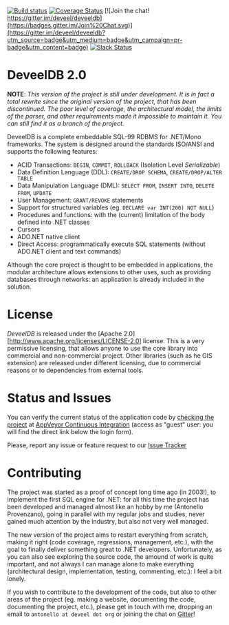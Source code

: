 [![Build status](https://ci.appveyor.com/api/projects/status/koo12o4q2ik8isej/branch/master?svg=true)](https://ci.appveyor.com/project/deveel/deveeldb/branch/master) [![Coverage Status](https://coveralls.io/repos/deveel/deveeldb/badge.svg?branch=master&service=github)](https://coveralls.io/github/deveel/deveeldb?branch=master) [![Join the chat! https://gitter.im/deveel/deveeldb](https://badges.gitter.im/Join%20Chat.svg)](https://gitter.im/deveel/deveeldb?utm_source=badge&utm_medium=badge&utm_campaign=pr-badge&utm_content=badge) [![Slack Status](https://deveeldb-slackin.herokuapp.com/badge.svg)](https://deveel.org)

DeveelDB 2.0
==========

**NOTE**: *This version of the project is still under development. It is in fact a total rewrite since the original version of the project, that has been discontinued. The poor level of coverage, the architectural model, the limits of the parser, and other requirements made it impossible to maintain it. You can still find it as a branch of the project.*

DeveelDB is a complete embeddable SQL-99 RDBMS for .NET/Mono frameworks. The system is designed around the standards ISO/ANSI and supports the following features:

- ACID Transactions: `BEGIN`, `COMMIT`, `ROLLBACK` (Isolation Level *Serializable*)
- Data Definition Language (DDL): `CREATE/DROP SCHEMA`, `CREATE/DROP/ALTER TABLE`
- Data Manipulation Language (DML): `SELECT FROM`, `INSERT INTO`, `DELETE FROM`, `UPDATE`
- User Management: `GRANT/REVOKE` statements
- Support for structured variables (eg. `DECLARE var INT(200) NOT NULL`)
- Procedures and functions: with the (current) limitation of the body defined into .NET classes
- Cursors
- ADO.NET native client
- Direct Access: programmatically execute SQL statements (without ADO.NET client and text commands)

Although the core project is thought to be embedded in applications, the modular architecture allows extensions to other uses, such as providing databases through networks: an application is already included in the solution.

License
============

*DeveelDB* is released under the [Apache 2.0][http://www.apache.org/licenses/LICENSE-2.0] license. This is a very permissive licensing, that allows anyone to use the core library into commercial and non-commercial project. Other libraries (such as he GIS extension) are released under different licensing, due to commercial reasons or to dependencies from external tools.


Status and Issues
============

You can verify the current status of the application code by  [checking the project](https://ci.appveyor.com/project/tsutomi/deveeldb-3f7ew) at [AppVeyor Continuous Integration](http://ci.appveyor.com) (access as "guest" user: you will find the direct link below the login form).

Please, report any issue or feature request to our [Issue Tracker](http://github.com/deveel/deveeldb/issues)

Contributing
============

The project was started as a proof of concept long time ago (in 2003!), to implement the first SQL engine for .NET: for all this time the project has been developed and managed almost like an hobby by me (Antonello Provenzano), going in parallel with my regular jobs and studies, never gained much attention by the industry, but also not very well managed.

The new version of the project aims to restart everything from scratch, making it right (code coverage, regressions, management, etc.), with the goal to finally deliver something great to .NET developers.
Unfortunately, as you can also see exploring the source code, the amound of work is quite important, and not always I can manage alone to make everything (architectural design, implementation, testing, commenting, etc.): I feel a bit lonely.

If you wish to contribute to the development of the code, but also to other areas of the project (eg. making a website, documenting the code, documenting the project, etc.), please get in touch with me, dropping an email to `antonello at deveel dot org` or joining the chat on [Gitter](https://gitter.im/deveel/deveeldb)!
